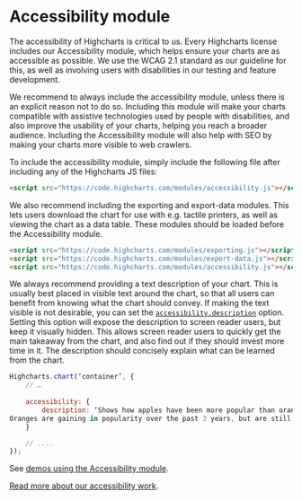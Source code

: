 Accessibility module
===

The accessibility of Highcharts is critical to us. Every Highcharts license includes our Accessibility module, which helps ensure your charts are as accessible as possible. We use the WCAG 2.1 standard as our guideline for this, as well as involving users with disabilities in our testing and feature development.

We recommend to always include the accessibility module, unless there is an explicit reason not to do so. Including this module will make your charts compatible with assistive technologies used by people with disabilities, and also improve the usability of your charts, helping you reach a broader audience. Including the Accessibility module will also help with SEO by making your charts more visible to web crawlers.

To include the accessibility module, simply include the following file after including any of the Highcharts JS files:

```html
<script src="https://code.highcharts.com/modules/accessibility.js"></script>
```

We also recommend including the exporting and export-data modules. This lets users download the chart for use with e.g. tactile printers, as well as viewing the chart as a data table. These modules should be loaded before the Accessibility module.

```html
<script src="https://code.highcharts.com/modules/exporting.js"></script>  
<script src="https://code.highcharts.com/modules/export-data.js"></script>  
<script src="https://code.highcharts.com/modules/accessibility.js"></script>
```

We always recommend providing a text description of your chart. This is usually best placed in visible text around the chart, so that all users can benefit from knowing what the chart should convey. If making the text visible is not desirable, you can set the [`accessibility.description`](https://api.highcharts.com/highcharts/accessibility.description) option. Setting this option will expose the description to screen reader users, but keep it visually hidden. This allows screen reader users to quickly get the main takeaway from the chart, and also find out if they should invest more time in it. The description should concisely explain what can be learned from the chart.

```js
Highcharts.chart(‘container’, {
    // …
    
    accessibility: {
        description: ‘Shows how apples have been more popular than oranges for the past 10 years. \\  
Oranges are gaining in popularity over the past 3 years, but are still far from as popular as apples.’
    }

    // ....
});
```

See [demos using the Accessibility module](https://www.highcharts.com/demo#accessible-charts).

[Read more about our accessibility work](https://www.elsevier.com/connect/making-charts-accessible-for-people-with-visual-impairments).
